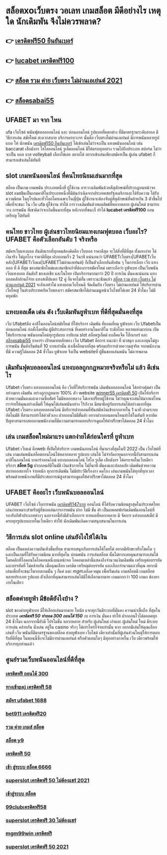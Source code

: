 # สล็อตxoเว็บตรง วอเลท  เกมสล็อต มีดีอย่างไร เหตุใด นักเดิมพัน จึงไม่ควรพลาด?

## 👉 [เครดิตฟรี50 ยืนยันเบอร์](https://member.mabet.net/?action=login)
## 👉 [lucabet เครดิตฟรี100](https://mabet.net/)
## 👉 [สล็อต รวม ค่าย เว็บตรง ไม่ผ่านเอเย่นต์ 2021](https://mabet.net/credit-free-100/)
## 👉 [สล็อตsabai55](https://mabet.net/credit-free-new/)

## UFABET มา จาก ไหน

 ufa  เว็บไซต์ พนันฟุตบอลออนไลน์    และ    บ่อนออนไลน์  รูปแบบที่แตกต่าง ที่มีมาตรฐานระดับสากล  มีวิธีการเล่น  สมัยใหม่   สะดวกสบาย   บริการครบวงจร    นั้นคือ เว็บตรงไม่ผ่านเอเย่นต์    มีการพนันหลายรูปแบบ ให้ นักพนัน  [เครดิตฟรี50 ยืนยันเบอร์](https://mabet.net/) ได้เข้าเล่นไม่ว่าจะเป็น  แทงพนันออนไลน์ เช่น  baccarat เสือมังกร ไฮโลออนไลน์   รูเล็ตออนไลน์    มีให้ครบทุกอย่าง รวมไปถึงประเภท สปอร์ต   ไม่ว่าจะเป็น  บอล    บาส    volleyball
  เลือกได้เลย    อยากได้   อยากเข้าเล่นเพียงสมัครเป็น ผู้เล่น  ufabet  ก็สามารถเข้าเล่นได้ทันที


##  slot  เกมพนันออนไลน์ ที่คนไทยนิยมเล่นมากที่สุด

สล็อต เป็นเกม เกมพนัน ประเภทหนึ่งที่ ผู้ใช้งาน  การวางเดิมพันด้วยสัญลักษณ์ที่ปรากฏบนหน้าจอ  slot แมชชีนเป็นเกมคาสิโนประเภทหนึ่งที่มีต้นกำเนิดจากประเทศสหรัฐอเมริกาและได้รับความ  ได้รับความนิยม ในยุโรปและทั่วโลกโดยเฉพาะในญี่ปุ่น  ผู้ใช้งานจะต้องจับคู่สัญลักษณ์ที่คล้ายกัน 3 ตัวขึ้นไปเพื่อที่จะชนะ ใน เว็บ  ufa  ผู้ใช้งาน ทำได้   การวางเดิมพันด้วยผลลัพธ์ที่หลากหลาย  ผู้เล่นใหม่ สามารถ วาง  การพนัน ที่เขาคิดว่าจะเกิดขึ้นมากที่สุด หลังจากที่ชนะก็ ทำได้ **lucabet เครดิตฟรี100** ถอน เหรียญ ได้ทันที


## คนไทย ชาวไทย ผู้เล่นชาวไทยนิยมแทงเกมฟุตบอล เว็บอะไร? UFABET คือตัวเลือกอันดับ 1 จริงหรือ

สมัครเว็บแทงบอล อันดับแรกที่ทุกคนต้องคิดคือ  เว็บบอล ราคาดีสุด  จะได้สิ่งที่ดีที่สุด ทั้งแทงง่าย ได้เงินจริง ไม่ถูกโกง ราคาดีที่สุด ฝากถอนเร็ว 2 วินาที  แน่นอนว่า UFABETเว็บตรง|UFABETเว็บหลัก|UFABETเว็บแม่|UFABETไม่ผ่านเอเย่นต์}   ก็เป็นตัวเลือกอันดับต้น ๆ ในการเลือก เว็บ แทง บอล ที่ ดี ที่สุด ของสมาชิกใหม่และสมาชิกเก่าที่ต้องการสมัครใหม่ เพราะถือว่า ยูฟ่าเบท เป็นเว็บพนัน เว็บแทงบอล อันดับ1 ของเอเชีย และในไทย เปิดบริการมากมาว่า 20 ปี การเงิน มั่นคงแน่นอน แทงบอลหลักล้านก็จ่าย แทงสเต็ปแตก 12  คู่ ก็แจกไม่อั้น เพราะฉะน้้นแล้ว [สล็อต รวม ค่าย เว็บตรง ไม่ผ่านเอเย่นต์ 2021](https://mabet.net/credit-free-new/) จะลังเลทำไม่ แทงบอลเว็บไหนดี จัดเต็มกับ เว็บตรง ไม่ผ่านเอเย่นต์ ให้บริการผ่าน เว็บใหญ่ ในต่างประเทศกับเว็บของเรา สมัครสมาชิกได้ผ่านเมนูหน้าเว็บไซต์ได้เลย 24 ชั่วโมง ไม่มีหยุดพัก


## แทงบอลเด็ด เด่น ดัง เว็บเดิมพันยูฟ่าเบท ที่ดีที่สุดมั่นคงที่สุด

 เว็บ Ufabetคือ คาสิโนออนไลน์สมัยใหม่ ที่ให้บริการ เดิมพัน ที่ยอดเยี่ยม  ยูฟ่าเบท เว็บ Ufabetเป็น บ่อนออนไลน์ ก่อตั้งโดยทีม ผู้มีประสบการณ์ ที่เคยทำงานในคาสิโน ระดับโลก หลายแห่งมาก่อน เปิดให้บริการเกม พนันออนไลน์ทุกรูปแบบ  อาทิเกม slot สล็อตรูเล็ตต์ แบล็คแจ็ค  โป๊กเกอร์ และ [สล็อตsabai55](https://mabet.net/) บาคาร่า เป้าหมายหลักของ เว็บ Ufabet คือการ แนะนำ ที่ น่าสนุก และลงทุนไม่สูง การพนัน ขั้นต่ำเริ่มต้นที่ 10 บาทเท่านั้น น่าเชื่อถือมากที่สุด พร้อมบริการด้วยความสุจริต  จากพนักงานที่มี ความรู้ได้ตลอด 24 ชั่วโมง  ยูฟ่าเบท  จึงเป็น websiteที่ ผู้ชื่นชอบเล่นพนัน ไม่ควรพลาด

##  เดิมพันฟุตบอลออนไลน์  แทงบอลถูกกฏหมายจริงหรือไม่ แล้ว ดีเช่นไร

Ufabet เว็บตรง  แทงบอลออนไลน์  คือ เว็บที่ให้บริการพนัน เดิมพันบอลออนไลน์ ได้อย่างคุ้มค่า เป็นอย่างมาก  เดิมพัน อย่างถูกกฏหมาย 100% ตัว website [winner55 เครดิตฟรี 50](https://member.mabet.net/?action=login) เปิดให้บริการด้วยความมั่นคงและความซื่อสัตย์  ไม่มีหลอกหลวง ไม่เอาเปรียบผู้ใช้งาน ไม่ว่าคุณจะเล่นได้มากแค่ไหนเราจ่ายให้คุณอย่างเต็มที่ ให้คุณได้เล่นพนันอย่าง ไร้กังวล มีสมาธิอยู่กับการเล่นได้อย่างมากที่สุด Ufabet เว็บตรง   แทงบอลออนไลน์ มีบริการฝากถอนที่ทันสมัยเงินเข้าอกกภายใน  1 นาที  ผ่านระบบอัตโนมัติ  ที่สามารถทำได้ด้วตัวเอง  ฝากถอนไม่มีขั้นต่ำ  อยากฝากถอนตอนไหนทำได้ในทันที หากติดปัญหาสามารถสอบถามพนักงานที่มีความสามารถคอยบริการดูแลให้คำปรึกษาได้ตลอด 24 ชั่วโมง

## เล่น เกมสล็อตใหม่มาแรง แตกง่ายได้ก่อนใครที่  ยูฟ่าเบท

 Ufabet เว็บแม่  คือweb ที่เปิดให้บริการ เกมพนันออนไลน์ ที่มาแรงที่สุดในปี 2022 เป็น เว็บไซค์ที่เล่น เกมเล่นพนันสล็อตออนไลน์ได้หลากหลาย รูปแบบ  เล่นได้ ไม่จำกัดอายุนอกจากนี้ยังสามารถเล่นคาสิโนออนไลน์ บาคาร่าออนไลน์ แทงบอลออนไลน์ ไฮโล รูเล็ต เสือมังกร ได้ครบจบในเว็บเดียว บริการ **สล็อต 5g** ฝากถอนอัติโนมัติ  เงินเข้าภายใน ไม่กี่นาที  มั่นคงและปลอดภัย เดิมพันด้วยความ สบายอกสบายใจ จ่ายหนัก ทุกการเดิมพัน ไม่มีประวัติเรื่องกา คดโกง  เล่นเกมพนันได้ทุกที่ทุกเวลา พร้อมด้วยพนักงานที่มีประสบการณ์สูงสามารถดูแลให้คำปรึกษาได้ตลอด 24 ชั่วโมง


## UFABET คืออะไร เว็บพนันบอลออนไลน์

UFABET เว็บไซต์ เว็บการพนัน [เครดิตฟรี147บาท](https://mabet.net/pg-slot-credit-free/) ออนไลน์  ที่ได้รับความนิยมสูงสุดในประเทศไทย เล่นง่ายเหมาะสำหรับผู้ที่ชอบเล่นการการพนัน  ฝาก ไม่มี ขั้น ต่ํา เป็นแพลตฟอร์มเดิมพันออนไลน์ที่รองรับกีฬาประเภทต่างๆ นอกจากนี้ยังมีตัวเลือกการ ทายผลที่หลากหลาย มี จัดการ  แท่งบอลสเต็ป  มีครบทุกรูปแบบภายในเว็บเดียว ทำให้  นักเดิมพันเกิดความสนุกสนานในการเล่น

## วิธีการเล่น slot online  เล่นยังไงให้ได้เงิน

สล็อต เป็นแหล่งความบันเทิงชั้นเยี่ยม สามารถสนุกกับการเล่นได้โดยไม่ อยากมีทักษะหรือโชคใด ๆ และเป็นเกมที่ได้รับความนิยม มากที่สุดใน บ่อนพนัน การเล่นสล็อต นั้นไม่ยากเลยคุณสามารถเล่นได้โดยคลิกที่ไอคอนใดไอคอนหนึ่งบนหน้าจอ ไอคอนเหล่านี้แสดงถึงจำนวนเงินเดิมพัน  เหรียญต่อบรรทัด และบรรทัดที่ ไม่คล้ายกัน เมื่อคุณเลือก เครดิต   เหรียญต่อบรรทัด และเลือกจำนวนแถวที่คุณ อยากมีเล่นเพื่อที่จะชนะในรอบเกมนั้น ๆ ก็แค่ แตะ  *mgmสล็อต* หมุน  เพื่อเริ่มเล่น เกมสล็อตมี เกมสล็อตหลายประเภท รูปแบบ ตัวเลือกที่คุณสามารถเล่นได้มีให้เลือกมากมาย เกมมากกว่า 100 เกมภ ช่องทางายในเดียว


## สล็อตค่ายยูฟ่า มีข้อดียังไงบ้าง ?
 slot ของค่ายยูฟ่าเบท  มีให้เลือกเล่นมากมาย โบนัส  แจกทุกวันมีระบบที่มั่นคง  ความน่าเชื่อถือ ที่สุดในประเทศ  ***เครดิตฟรี 50 ทำยอด 300 ถอนได้ 150*** งบ การเงิน มั่นคง   ทำให้ ฝากถอนไวได้ตลอดทุก 24 ชั่วโมง นอกจากนี้ยังมี โปรโมชั่น หลากหลาย สำหรับ ผู้เล่นใหม่ เก่าและ ผู้เล่นใหม่ ใหม่ มีระบบการเล่น  คล้ายกัน นั่งเล่น อยู่ใน casino  จริงๆ ได้เท่าไหร่ก็จ่ายเท่านั้น หาก อยากมีเล่นให้คุณเลือกเล่นที่ เว็บ พนันที่มีมาตรฐานของสล็อต ค่ายยูฟ่าเบท เว็บไชต์ เดียวเท่านั้นที่ผู้เล่นส่วนใหญ่ให้การตอบรับที่ดีที่สุด ในตอนนี้ซึ่งจะไม่มีการผ่านเอเย่นต์ หรือตัวแทนใดๆ มีทุกอย่างภายใน เว็บ เดียวพร้อมให้บริการทุกท่านแล้ว

## ศูนย์รวมเว็บพนันออนไลน์ที่ดีที่สุด

### [เครดิตฟรี ถอนได้ 300](https://atom.io/themes/MABET.net%20สล็อตแจกโบนัส%20คาสิโนออนไลน์%20เครดิตฟรี%20008%20สล็อต%20ฝาก%2020%20รับ%20100%20แตกหนัก)
### [ทางเข้าpxj เครดิตฟรี 58](https://atom.io/themes/MABET.net%20สล็อตแจกโบนัส%20superslot666%20เครดิตฟรี%2050%20ล่าสุด%20008%20สล็อต%20ฝาก%2020%20รับ%20100%20แตกหนัก)
### [สมัคร ufabet 1688](https://atom.io/themes/MABET.net%20สล็อตแจกโบนัส%20เครดิตฟรี50%20ยืนยันเบอร์%20008%20สล็อต%20ฝาก%2020%20รับ%20100%20แตกหนัก)
### [bet911 เครดิตฟรี20](https://atom.io/themes/MABET.net%20สล็อตแจกโบนัส%20เครดิตฟรี50ไม่ต้องฝากไม่ต้องแชร์%20แค่สมัคร%20008%20สล็อต%20ฝาก%2020%20รับ%20100%20แตกหนัก)
### [รวม ค่าย เกมส์ สล็อต](https://atom.io/themes/MABET.net%20สล็อตแจกโบนัส%20เครดิตฟรี147บาท%20008%20สล็อต%20ฝาก%2020%20รับ%20100%20แตกหนัก)
### [สล็อต y9](https://atom.io/themes/MABET.net%20สล็อตแจกโบนัส%20สล็อตpx%20008%20สล็อต%20ฝาก%2020%20รับ%20100%20แตกหนัก)
### [เครดิตฟรี 50](https://atom.io/themes/MABET.net%20สล็อตแจกโบนัส%20superslot%20เครดิตฟรี%2020%20otp%20008%20สล็อต%20ฝาก%2020%20รับ%20100%20แตกหนัก)
### [เข้า สู่ระบบ สล็อต 6666](https://atom.io/themes/MABET.net%20สล็อตแจกโบนัส%20superslot%20เครดิตฟรี%2050%20008%20สล็อต%20ฝาก%2020%20รับ%20100%20แตกหนัก)
### [superslot เครดิตฟรี 50 ไม่ต้องแชร์ 2021](https://atom.io/themes/MABET.net%20สล็อตแจกโบนัส%20เกม%20สล็อต%20888%20ออนไลน์%20ได้%20เงิน%20จริง%20008%20สล็อต%20ฝาก%2020%20รับ%20100%20แตกหนัก)
### [เข้าสู่ระบบ สล็อต](https://atom.io/themes/MABET.net%20สล็อตแจกโบนัส%20สล็อต%20เติม%20true%20wallet%20ขั้นต่ำ%201%20บาท%20008%20สล็อต%20ฝาก%2020%20รับ%20100%20แตกหนัก)
### [99clubเครดิตฟรี58](https://atom.io/themes/MABET.net%20สล็อตแจกโบนัส%20สล็อตx%20008%20สล็อต%20ฝาก%2020%20รับ%20100%20แตกหนัก)
### [superslot เครดิตฟรี 30 ไม่ต้องแชร์](https://atom.io/themes/MABET.net%20สล็อตแจกโบนัส%20m98%20เครดิตฟรี%20008%20สล็อต%20ฝาก%2020%20รับ%20100%20แตกหนัก)
### [mgm99win เครดิตฟรี](https://atom.io/themes/MABET.net%20สล็อตแจกโบนัส%20fullslot%20เครดิตฟรี%2050%20ยืนยันเบอร์%20008%20สล็อต%20ฝาก%2020%20รับ%20100%20แตกหนัก)
### [superslot เครดิตฟรี 50 2021](https://atom.io/themes/MABET.net%20สล็อตแจกโบนัส%20สมัครsuperslotเครดิตฟรี%20008%20สล็อต%20ฝาก%2020%20รับ%20100%20แตกหนัก)